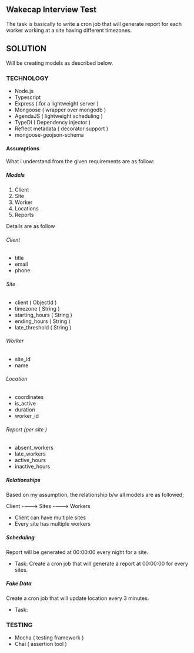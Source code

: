 ## Wakecap Interview Test

The task is basically to write a cron job that will generate report for each worker working
at a site having different timezones.

## SOLUTION

Will be creating models as described below.

### TECHNOLOGY

- Node.js
- Typescript
- Express ( for a lightweight server )
- Mongoose ( wrapper over mongodb )
- AgendaJS ( lightweight scheduling )
- TypeDI ( Dependency injector )
- Reflect metadata ( decorator support )
- mongoose-geojson-schema

#### Assumptions

What i understand from the given requirements are as follow:

##### Models

1. Client
2. Site
3. Worker
4. Locations
5. Reports

Details are as follow

###### Client

- title
- email
- phone

###### Site

- client ( ObjectId )
- timezone ( String )
- starting_hours ( String )
- ending_hours ( String )
- late_threshold ( String )

###### Worker

- site_id
- name

###### Location

- coordinates
- is_active
- duration
- worker_id

###### Report (per site )

- absent_workers
- late_workers
- active_hours
- inactive_hours

##### Relationships
Based on my assumption, the relationship b/w all models are as followed;

Client ----> Sites ----> Workers

- Client can have multiple sites
- Every site has multiple workers

##### Scheduling

Report will be generated at 00:00:00 every night for a site.

- Task: Create a cron job that will generate a report at 00:00:00 for every sites.

##### Fake Data

Create a cron job that will update location
every 3 minutes.

- Task:

### TESTING

- Mocha ( testing framework )
- Chai ( assertion tool )
